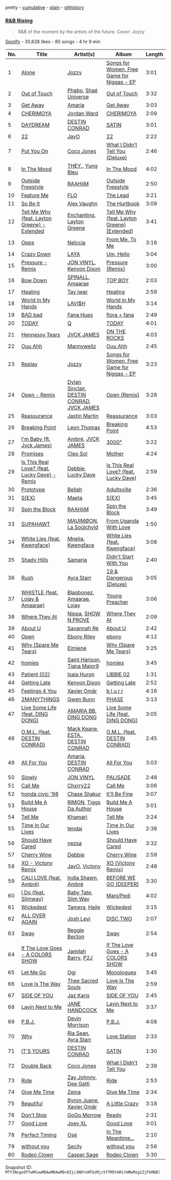 pretty - [cumulative](/playlists/cumulative/37i9dQZF1DWUbo613Z2iWO.md) - [plain](/playlists/plain/37i9dQZF1DWUbo613Z2iWO) - [githistory](https://github.githistory.xyz/mackorone/spotify-playlist-archive/blob/main/playlists/plain/37i9dQZF1DWUbo613Z2iWO)

### [R&B Rising](https://open.spotify.com/playlist/37i9dQZF1DWUbo613Z2iWO)

> R&B of the moment by the artists of the future\. Cover: Jozzy

[Spotify](https://open.spotify.com/user/spotify) - 30,628 likes - 80 songs - 4 hr 9 min

| No. | Title | Artist(s) | Album | Length |
|---|---|---|---|---|
| 1 | [Alone](https://open.spotify.com/track/0UqV4f9Uyp1EwM5jxXex36) | [Jozzy](https://open.spotify.com/artist/6Ja6zFB5d7XRihhfMo6KzY) | [Songs for Women, Free Game for Niggas \- EP](https://open.spotify.com/album/64iyjndrqCyY9dbldsSZx1) | 3:01 |
| 2 | [Out of Touch](https://open.spotify.com/track/10fdgkGHCbjVIbNBfTSmfx) | [Phabo](https://open.spotify.com/artist/5FdZDr2bMbEcnsEKRgO3rn), [Shaé Universe](https://open.spotify.com/artist/5gaElx30yTGGiOCVnml29N) | [Out of Touch](https://open.spotify.com/album/6vIwR0j1Ya3UJeuFTQPcdr) | 3:32 |
| 3 | [Get Away](https://open.spotify.com/track/1RaO7Jv7R2CmhKR9Ne7YBo) | [Amaria](https://open.spotify.com/artist/2clS9uX2uOrHHqkyDMkzA1) | [Get Away](https://open.spotify.com/album/2Sll2aUvBGz49Ig5bYbWuK) | 3:03 |
| 4 | [CHERIMOYA](https://open.spotify.com/track/2dldFaASbSWz8uzz9KY2al) | [Jordan Ward](https://open.spotify.com/artist/3DGlTwdM5Dim9XQipb3jMf) | [CHERIMOYA](https://open.spotify.com/album/4PrcKgbbS0rudXsXJqfyR5) | 2:09 |
| 5 | [DAYDREAM](https://open.spotify.com/track/2dsbZwFPMYhchakMgL72DD) | [DESTIN CONRAD](https://open.spotify.com/artist/4jwROPSUkTkohLCRiyjiZZ) | [SATIN](https://open.spotify.com/album/14DbuWegTlHKKUW1WfUdny) | 3:01 |
| 6 | [22](https://open.spotify.com/track/1QxTmNDHFmgaxgAolqqgAD) | [JayO](https://open.spotify.com/artist/1IMENE2OCzsrXuu62aW1mD) | [22](https://open.spotify.com/album/4fAL4TmJZ3gnmfgYyM5vLC) | 2:22 |
| 7 | [Put You On](https://open.spotify.com/track/7xCWoRmkwjW9UghbGCZHHI) | [Coco Jones](https://open.spotify.com/artist/4DHLoiIqFYYFjH09WduvFd) | [What I Didn’t Tell You \(Deluxe\)](https://open.spotify.com/album/0P7argSEQG9otkeG3welvZ) | 2:46 |
| 8 | [In The Mood](https://open.spotify.com/track/2omLNrDBhaCBqscV1yltOB) | [THEY.](https://open.spotify.com/artist/0pghUohLPptZWBasy2wmUx), [Yung Bleu](https://open.spotify.com/artist/3KNIG74xSTc3dj0TRy7pGX) | [In The Mood](https://open.spotify.com/album/47k4k9xp4avDKdMkPuvLQS) | 4:02 |
| 9 | [Outside Freestyle](https://open.spotify.com/track/4Yd30sxNlXmpsf5IYsoMhf) | [RAAHiiM](https://open.spotify.com/artist/5Bo5WRNdz8ZOSVA6nJs5M9) | [Outside Freestyle](https://open.spotify.com/album/2YCeNLDi7iPw8UVyDHBy0F) | 2:50 |
| 10 | [Feature Me](https://open.spotify.com/track/1CcorUngVSo7k2GX8GLB53) | [FLO](https://open.spotify.com/artist/0s4kXsjYeH0S1xRyVGN4NO) | [The Lead](https://open.spotify.com/album/04wFsn459A8leDKrydRK56) | 3:21 |
| 11 | [So Be It](https://open.spotify.com/track/4QzljsoizfscCExqa1CDWN) | [Alex Vaughn](https://open.spotify.com/artist/24S5IyzXICyGscL4vYshdq) | [The Hurtbook](https://open.spotify.com/album/3DgrGbWzykeORAYXR0SnUb) | 3:09 |
| 12 | [Tell Me Why \(feat\. Layton Greene\) \- Extended](https://open.spotify.com/track/61pYtSuqlyU61QUbU6qOXE) | [Enchanting](https://open.spotify.com/artist/26XGM4cZDcTgrXo1nis5HT), [Layton Greene](https://open.spotify.com/artist/02ZtVIjKL1PYLlMmP1sz0h) | [Tell Me Why \(feat\. Layton Greene\) \[Extended\]](https://open.spotify.com/album/6eEj6koEshLuQ7IpeTjeBp) | 3:41 |
| 13 | [Opps](https://open.spotify.com/track/2b2WMIC8YCeCAjxSi4IEPg) | [Nelccia](https://open.spotify.com/artist/0j6UADwVrUZ6SDdpl2uyfk) | [From Me, To Me](https://open.spotify.com/album/4IQMv39CumpjHwaqr9yvhI) | 3:16 |
| 14 | [Crazy Down](https://open.spotify.com/track/6Dp3TqrwcYRs3KChuVlPMx) | [LAYA](https://open.spotify.com/artist/7JNff2HS8nrk3x0VZ5pT2X) | [Um, Hello](https://open.spotify.com/album/6WtGNBLv5568Clwzd8u4vj) | 3:04 |
| 15 | [Pressure \- Remix](https://open.spotify.com/track/36TzL54XxuCR91U5wBSR6h) | [JON VINYL](https://open.spotify.com/artist/6PvScqSJuICxvoA3UDYPmu), [Kenyon Dixon](https://open.spotify.com/artist/5AzjednUL6MFJP0dBic3be) | [Pressure \(Remix\)](https://open.spotify.com/album/2UgNffRKMJwQUGQcNJ0smY) | 3:00 |
| 16 | [Bow Down](https://open.spotify.com/track/6PoD6ZYOAMkCJAbpAgpT1T) | [SPINALL](https://open.spotify.com/artist/2NtQA3PY9chI8l65ejZLTP), [Amaarae](https://open.spotify.com/artist/21UPYSRWFKwtqvSAnFnSvS) | [TOP BOY](https://open.spotify.com/album/7GmKqpAQbUw7Nr8SboaAPq) | 2:03 |
| 17 | [Healing](https://open.spotify.com/track/1RMMMuAV8WdmbQVIf5Eivv) | [Tay Iwar](https://open.spotify.com/artist/0iqznAW9pzZ7KOjx8aCMWo) | [Healing](https://open.spotify.com/album/3M5dZ8GosZndWwOdrRuhlG) | 2:59 |
| 18 | [World In My Hands](https://open.spotify.com/track/4c2HeCpHJ3VzN8RyEoULTW) | [LAVI$H](https://open.spotify.com/artist/5E4159ttrOB57XW0YdLT32) | [World In My Hands](https://open.spotify.com/album/4VbYBboyCVdKFJ0eh9ATfT) | 3:14 |
| 19 | [BAD bad](https://open.spotify.com/track/6jn1TPD9mS9HGPXRIad6ck) | [Fana Hues](https://open.spotify.com/artist/4yJHrytMK7mqtKsXVGaBNg) | [flora + fana](https://open.spotify.com/album/6IR4vr9w4hnRpFap54vOhg) | 2:49 |
| 20 | [TODAY](https://open.spotify.com/track/6osru1Fx1n50mRD8QWI9m1) | [Q](https://open.spotify.com/artist/22vqVhfPJab5kkU9txDGX3) | [TODAY](https://open.spotify.com/album/079j8ZmfUTiwYddwHmQxkt) | 4:01 |
| 21 | [Hennessy Tears](https://open.spotify.com/track/0cfaNTDBtXDavehtJ554z4) | [JVCK JAMES](https://open.spotify.com/artist/0hhGFNFQrdE34ZYR1CaBYN) | [ON THE ROCKS](https://open.spotify.com/album/0uGmnnclrvN2ucqgpgpdyz) | 4:03 |
| 22 | [Ouu Ahh](https://open.spotify.com/track/5ThHwyTTfpVADZ3lf8ul8j) | [Mannywellz](https://open.spotify.com/artist/3fP3g1UvspOUHoeT4QUoLL) | [Ouu Ahh](https://open.spotify.com/album/19QvRjusHmaXHs52bSbR4C) | 2:45 |
| 23 | [Replay](https://open.spotify.com/track/4nU9J4u7vgVzSu1oFGohGE) | [Jozzy](https://open.spotify.com/artist/6Ja6zFB5d7XRihhfMo6KzY) | [Songs for Women, Free Game for Niggas \- EP](https://open.spotify.com/album/64iyjndrqCyY9dbldsSZx1) | 3:23 |
| 24 | [Open \- Remix](https://open.spotify.com/track/7aXpFdZ8WIvpSmvu1AW5X7) | [Dylan Sinclair](https://open.spotify.com/artist/45RZn1pAEvQYqkRnvFaIJx), [DESTIN CONRAD](https://open.spotify.com/artist/4jwROPSUkTkohLCRiyjiZZ), [JVCK JAMES](https://open.spotify.com/artist/0hhGFNFQrdE34ZYR1CaBYN) | [Open \(Remix\)](https://open.spotify.com/album/4f9Dwoweev0tjSi4AmMq7C) | 3:28 |
| 25 | [Reassurance](https://open.spotify.com/track/0k9cWPjz8uI5iIAnHotHo8) | [Jastin Martin](https://open.spotify.com/artist/44JW18XzNr86kKNWJq8eg1) | [Reassurance](https://open.spotify.com/album/1jd1ze2YWeO2hUR0USOrVG) | 3:03 |
| 26 | [Breaking Point](https://open.spotify.com/track/2Eg5fW5yInLRGszS4s9eN6) | [Leon Thomas](https://open.spotify.com/artist/0nnBZ8FXWjG9wZgM2cpfeb) | [Breaking Point](https://open.spotify.com/album/4dyk9fUSB7SfSQE0CbyQI4) | 4:53 |
| 27 | [I'm Baby \(ft\. Jvck James\)](https://open.spotify.com/track/2rZQC2Hwy4sClylYHg2MXI) | [Ambré](https://open.spotify.com/artist/6gj3sMEZYP6IESIptoXnrP), [JVCK JAMES](https://open.spotify.com/artist/0hhGFNFQrdE34ZYR1CaBYN) | [3000°](https://open.spotify.com/album/2phJX6Yo2s6WB7jhLgg9EF) | 3:22 |
| 28 | [Promises](https://open.spotify.com/track/6aQ7nlAEOhhRnsHi6eY0zT) | [Cleo Sol](https://open.spotify.com/artist/3ETLPQkcEd7z4k3IbZmXMq) | [Mother](https://open.spotify.com/album/3cDl7l5FGQi93NgtqFR1gR) | 4:24 |
| 29 | [Is This Real Love? \(feat\. Lucky Daye\) \- Remix](https://open.spotify.com/track/2RNCC8Bn7umBNJKNbtDFgO) | [Debbie](https://open.spotify.com/artist/36qFUmqGdV8FYYhXIDhc17), [Lucky Daye](https://open.spotify.com/artist/5Vuvs6Py2JRU7WiFDVsI7J) | [Is This Real Love? \(feat\. Lucky Daye\)](https://open.spotify.com/album/7wEXjP2EIz3p3EmmCXg958) | 2:59 |
| 30 | [Prototype](https://open.spotify.com/track/7LdDWjCr7rSIHOfNktB3KW) | [Bellah](https://open.spotify.com/artist/6UZk0TOb0uZ1JWa3BW81FQ) | [Adultsville](https://open.spotify.com/album/15qwevfPInT5d4Y0X2I1o0) | 2:36 |
| 31 | [S\(EX\)](https://open.spotify.com/track/3UlUWPeAP2SBSKzgdKBcFd) | [Maeta](https://open.spotify.com/artist/2EwyKG76iX4Pp5HhAD6SKO) | [S\(EX\)](https://open.spotify.com/album/6QdrzKSQYYdgWBTzPkzE6b) | 3:45 |
| 32 | [Spin the Block](https://open.spotify.com/track/0IomPr5dBXw2sIkZKvZSSp) | [RAAHiiM](https://open.spotify.com/artist/5Bo5WRNdz8ZOSVA6nJs5M9) | [Spin the Block](https://open.spotify.com/album/2eco2tXEVHu9oaI1uwxCYC) | 3:49 |
| 33 | [SUPAHAWT](https://open.spotify.com/track/4ir8C4oqZRrLHlC6VQ3mTF) | [MAUIMØON](https://open.spotify.com/artist/6YrLXeCHt4gjrGx6cLCd4b), [La Soülchyld](https://open.spotify.com/artist/22kR1CajfNQ3ZmPcjKATyV) | [From Uganda With Love](https://open.spotify.com/album/11kGKF5IyOqwrg9Dpp7NzL) | 1:50 |
| 34 | [White Lies \(feat\. Kwengface\)](https://open.spotify.com/track/5sFnfo4RB4c9jMojpp6eH5) | [Mnelia](https://open.spotify.com/artist/4DDsQzXhKIC2F70cjMP7ec), [Kwengface](https://open.spotify.com/artist/5O1YiYFy3CEWD2lkOmoerV) | [White Lies \(feat\. Kwengface\)](https://open.spotify.com/album/5SP4C1eYeOVwLxqK2sxkW7) | 3:08 |
| 35 | [Shady Hills](https://open.spotify.com/track/7D77gQ7oEOUks2pHwGad7M) | [Samaria](https://open.spotify.com/artist/4FreKg40BVDMPRLGeubyku) | [Didn't Start With You](https://open.spotify.com/album/27RhvUoZNhFtggwX1pVSgr) | 2:40 |
| 36 | [Rush](https://open.spotify.com/track/1xs8bOvm3IzEYmcLJVOc34) | [Ayra Starr](https://open.spotify.com/artist/3ZpEKRjHaHANcpk10u6Ntq) | [19 & Dangerous \(Deluxe\)](https://open.spotify.com/album/16ppCNm1KGCgUS0g3iKqh8) | 3:05 |
| 37 | [WHISTLE \(feat\. Lojay & Amaarae\)](https://open.spotify.com/track/7KTyBUl3f402RdK4Af7RDB) | [Blaqbonez](https://open.spotify.com/artist/12kjvw4e3gLp6qVHO65n7W), [Amaarae](https://open.spotify.com/artist/21UPYSRWFKwtqvSAnFnSvS), [Lojay](https://open.spotify.com/artist/3ONGmday8YN8AkbsRk01iL) | [Young Preacher](https://open.spotify.com/album/5J4BbjFnBq9C31xsph3ld2) | 3:06 |
| 38 | [Where They At](https://open.spotify.com/track/2UVqSu3dddJBmQJhSw1KTT) | [Nippa](https://open.spotify.com/artist/4EnRRIOfqBmNcsTj4tReXq), [SHOW N PROVE](https://open.spotify.com/artist/0w2Ehjy06vmXNTs3e3NQIU) | [Where They At](https://open.spotify.com/album/2B3O15rAAYV2zLDrIm5ZpG) | 2:09 |
| 39 | [About U](https://open.spotify.com/track/4bBdFSu4WcfJhWl1EsreVj) | [Savannah Ré](https://open.spotify.com/artist/3qfqqDpGv4XNfa3G0EfP9s) | [About U](https://open.spotify.com/album/48lbAUdEwFZFKWY2y4BfvB) | 2:42 |
| 40 | [Open](https://open.spotify.com/track/0q0IPT6deJla3RNCGVk4VN) | [Ebony Riley](https://open.spotify.com/artist/44uizbRKRAdJglzWQKBReo) | [ebony](https://open.spotify.com/album/0nbXZAlsDndQrrnF5OVQiD) | 4:12 |
| 41 | [Why \(Spare Me Tears\)](https://open.spotify.com/track/6IGHR5Ei4cFvcxwg22PAKB) | [Elmiene](https://open.spotify.com/artist/2CLclpIC43fLzsYq6LQvlL) | [Why \(Spare Me Tears\)](https://open.spotify.com/album/2ZvAaqvOosY2dLtq35C8NM) | 3:25 |
| 42 | [homies](https://open.spotify.com/track/3ocupZmiN2ZqQjTVntVtLv) | [Saint Harison](https://open.spotify.com/artist/16AILHA3N2C3ngRuR2FdfH), [Tiana Major9](https://open.spotify.com/artist/1Naqgo0HMRoumRP0e2MXD9) | [homies](https://open.spotify.com/album/7by5M1CXms39FAGvXTlB9X) | 3:45 |
| 43 | [Patient \(02\)](https://open.spotify.com/track/77gaU2zZfncrzF9vxA8fEC) | [Isaia Huron](https://open.spotify.com/artist/1hJx89kEIcAmlZzUWat9w6) | [LIBBIE 02](https://open.spotify.com/album/4WLuz6h7LOGyRJybO2DiFD) | 1:31 |
| 44 | [Getting Late](https://open.spotify.com/track/4bYTTDFnNbakdU9NX8uMKj) | [Kenyon Dixon](https://open.spotify.com/artist/5AzjednUL6MFJP0dBic3be) | [Getting Late](https://open.spotify.com/album/3giodvWWNQIgilwpC9Fxfa) | 2:52 |
| 45 | [Feelings 4 You](https://open.spotify.com/track/5Nv3jw733bI3B5tL1v05nM) | [Xavier Omär](https://open.spotify.com/artist/3UjPnt2nRmw10N58bBeNOg) | [b l u r r](https://open.spotify.com/album/1lKab1olSSCNuFg3f2Jif0) | 4:16 |
| 46 | [2MANYTHINGS](https://open.spotify.com/track/2UJmIGvY7F7COPBtiwL4K9) | [Gwen Bunn](https://open.spotify.com/artist/6dPh96zLnVMZVHnr66WRjg) | [PHASE](https://open.spotify.com/album/5f7lK2rnGTaYR9glkOfauH) | 3:13 |
| 47 | [Live Some Life \(feat\. DING DONG\)](https://open.spotify.com/track/35MNHqBGewFxlJZtjHOxvj) | [AMARIA BB](https://open.spotify.com/artist/1AC6rw8sH8VGrzMzgFUDG5), [DING DONG](https://open.spotify.com/artist/351x2S7CduShTNvtzgkMl7) | [Live Some Life \(feat\. DING DONG\)](https://open.spotify.com/album/3SwPKWhYOkIGL3AF0CC6sY) | 3:05 |
| 48 | [O.M.L\. \(feat\. DESTIN CONRAD\)](https://open.spotify.com/track/6ntO3pnXicVNsAhW67BW0S) | [Mack Keane](https://open.spotify.com/artist/7fNI5DhplKeFCErRvzRCVO), [ESTA.](https://open.spotify.com/artist/4KZmpaIhanIo46eaQimtgO), [DESTIN CONRAD](https://open.spotify.com/artist/4jwROPSUkTkohLCRiyjiZZ) | [O.M.L\. \(feat\. DESTIN CONRAD\)](https://open.spotify.com/album/6nKwjfkh8zFW2JQo1FYjq0) | 2:45 |
| 49 | [All For You](https://open.spotify.com/track/7rPWZTM7nnaySX8a6Pmeg7) | [Amaria](https://open.spotify.com/artist/2clS9uX2uOrHHqkyDMkzA1), [DESTIN CONRAD](https://open.spotify.com/artist/4jwROPSUkTkohLCRiyjiZZ) | [All For You](https://open.spotify.com/album/37dpSVOfI1x0CIiDzlIc6i) | 3:03 |
| 50 | [Slowly](https://open.spotify.com/track/6ghBp3GVUIorWj6fMQSie6) | [JON VINYL](https://open.spotify.com/artist/6PvScqSJuICxvoA3UDYPmu) | [PALISADE](https://open.spotify.com/album/7u21OnTH4Ve4lOD1qwwe8r) | 2:48 |
| 51 | [Call Me](https://open.spotify.com/track/2zBTEnCCnHUn0MnxgqHWm3) | [Chxrry22](https://open.spotify.com/artist/0SVd0yQpJ6xcZ3vTKXUaro) | [Call Me](https://open.spotify.com/album/07tCJvbsdpc1p38iHxcHyb) | 3:06 |
| 52 | [honda civic '98](https://open.spotify.com/track/1ztPf79mbGpktO7TjB7tWW) | [Chase Shakur](https://open.spotify.com/artist/1gW1Q6W7d3a9dDXk1KlbG8) | [It'll Be Fine](https://open.spotify.com/album/4zM4CuOsWdfR60jW7w4jVr) | 3:07 |
| 53 | [Build Me A House](https://open.spotify.com/track/3Sb3Md9qVCRwu470IZ4XIp) | [RIMON](https://open.spotify.com/artist/4DtUsfaVQBhypuwYmobdSm), [Tiggs Da Author](https://open.spotify.com/artist/0S2dfczvN0sOxEw559snHT) | [Build Me A House](https://open.spotify.com/album/1NsNO9pDwGPVlOkqgzro17) | 3:01 |
| 54 | [Tell Me](https://open.spotify.com/track/627yvru8268y11clOwn3f4) | [Khamari](https://open.spotify.com/artist/6kmDosYCYjFQtywDq0DLPZ) | [Tell Me](https://open.spotify.com/album/6533zPPlpWV1bfbToZdD4c) | 3:24 |
| 55 | [Time In Our Lives](https://open.spotify.com/track/7Gbit25MiuKzmybIw1bDBr) | [tendai](https://open.spotify.com/artist/6yOCvxzh2MCMZKVZHDdLL7) | [Time In Our Lives](https://open.spotify.com/album/13iVhxOwGBTV46Wat0jZpK) | 2:38 |
| 56 | [Should Have Cared](https://open.spotify.com/track/0AfGuZU5zRTJVQ48xNseAR) | [nezsa](https://open.spotify.com/artist/5yIW4jgRpDB1ytNFHSq8XM) | [Should Have Cared](https://open.spotify.com/album/0ETiF2YCpnUMf0A9R8XPao) | 3:32 |
| 57 | [Cherry Wine](https://open.spotify.com/track/1yGfEpb5rYRSrdEsX3RCpX) | [Debbie](https://open.spotify.com/artist/36qFUmqGdV8FYYhXIDhc17) | [Cherry Wine](https://open.spotify.com/album/5xm6ly6zx7KN3JqtnJXY5T) | 2:59 |
| 58 | [XO \- Victony Remix](https://open.spotify.com/track/5eOw7snbGZJyFW4tH6qzn7) | [JayO](https://open.spotify.com/artist/1IMENE2OCzsrXuu62aW1mD), [Victony](https://open.spotify.com/artist/1E5hfn5BduN2nnoZCJmUVG) | [XO \(Victony Remix\)](https://open.spotify.com/album/4FhtdPni2JDWPMfs0oTeTr) | 2:48 |
| 59 | [CALI LOVE \(feat\. Ambré\)](https://open.spotify.com/track/697PUOx3HS3gRbe5nCRux3) | [India Shawn](https://open.spotify.com/artist/7g0SC4F149FUX5rKFuSpqL), [Ambré](https://open.spotify.com/artist/6gj3sMEZYP6IESIptoXnrP) | [BEFORE WE GO \(DEEPER\)](https://open.spotify.com/album/1jjRcl74wjmB132Sr5T9YT) | 3:30 |
| 60 | [I Do \(feat\. Slimwav\)](https://open.spotify.com/track/7fP5XHTX3hbR3g7TY8WtcW) | [Baby Tate](https://open.spotify.com/artist/3IJ21966TwNZI24MwZHMu4), [Slim Wav](https://open.spotify.com/artist/4POukeJmTgfsZ8h0oCLZoB) | [Mani/Pedi](https://open.spotify.com/album/1PggRLfABCLlNktVA64NDh) | 4:02 |
| 61 | [Wickedest](https://open.spotify.com/track/3XD2WOmair7ks4u65FTL4v) | [Tamera](https://open.spotify.com/artist/4S68J6bchvHhqHO1Kp8W9X), [Haile](https://open.spotify.com/artist/48Zl8yw6YhIsymNwvNMlnM) | [Wickedest](https://open.spotify.com/album/35lLMH1ugTDYOJHQYuQjM2) | 3:15 |
| 62 | [ALL OVER AGAIN](https://open.spotify.com/track/3LpbHOkTRZ0ls06L0xKdpH) | [Josh Levi](https://open.spotify.com/artist/6NvsNA4Ea62yJh7ePTS8gz) | [DISC TWO](https://open.spotify.com/album/4oLifZ7YzWlekv5sfcqmPp) | 2:07 |
| 63 | [Sway](https://open.spotify.com/track/5vjfKzxJpDGawFtTq8f4dj) | [Reggie Becton](https://open.spotify.com/artist/6tDysK3IF96GLkAcaSzXfC) | [Sway](https://open.spotify.com/album/7uxnk6j0snMV0K99bWfO4N) | 2:54 |
| 64 | [If The Love Goes \- A COLORS SHOW](https://open.spotify.com/track/6fcFACL3GGEynUlyvmbqRt) | [Jamilah Barry](https://open.spotify.com/artist/2XSaBoykurbHLXS5WwDewv), [P2J](https://open.spotify.com/artist/7owWHiQB5FQHFiBYXxbphY) | [If The Love Goes \- A COLORS SHOW](https://open.spotify.com/album/39QsjJesAI2ufMadu1NRzu) | 3:43 |
| 65 | [Let Me Go](https://open.spotify.com/track/5fbiUB75zbrp6EY44IalDK) | [Ogi](https://open.spotify.com/artist/60nDKjd690Luygtd3Fm0Cu) | [Monologues](https://open.spotify.com/album/6DCJRFuE8JFtrOdSKSweaE) | 3:45 |
| 66 | [Love Is The Way](https://open.spotify.com/track/4Z0aGS1P0KxyPlBpqHpJ0F) | [Thee Sacred Souls](https://open.spotify.com/artist/0oK5D6uPhGu4Jk2dbZfodU) | [Love Is The Way](https://open.spotify.com/album/1WiszSvpOFgvxk1d0pCFMw) | 2:59 |
| 67 | [SIDE OF YOU](https://open.spotify.com/track/1cHBuQf2xa55GghN4eBp1H) | [Jaz Karis](https://open.spotify.com/artist/4rDcfb3TEWyx0BKdzKG24I) | [SIDE OF YOU](https://open.spotify.com/album/4bl5UiLHsOJc2OIaO9ugmG) | 2:45 |
| 68 | [Layin Next to Me](https://open.spotify.com/track/11BHnIy9pbdihg8PeqiCgt) | [JANE HANDCOCK](https://open.spotify.com/artist/2wgW0CiQRwbWlkT6nM8suD) | [Layin Next to Me](https://open.spotify.com/album/1jhFza8pUS6acLiZXNYdJx) | 3:37 |
| 69 | [P.B.J.](https://open.spotify.com/track/1KEXxYtfNyK08g2Pc4gcSh) | [Devin Morrison](https://open.spotify.com/artist/4AgZVM5339ZoMyg38nYyYW) | [P.B.J.](https://open.spotify.com/album/1dysgGdZKKCvtqyk9k455I) | 4:08 |
| 70 | [Why](https://open.spotify.com/track/5RQqckPXO7WHwKN3I2tYla) | [Ria Sean](https://open.spotify.com/artist/41fhfR098MSw8CTCFcr1od), [Ayra Starr](https://open.spotify.com/artist/3ZpEKRjHaHANcpk10u6Ntq) | [Love Station](https://open.spotify.com/album/1fOg8C9IgkSOjJgLq7SGn9) | 2:33 |
| 71 | [IT'S YOURS](https://open.spotify.com/track/10wts7gW6XFI4k1BrDKsAc) | [DESTIN CONRAD](https://open.spotify.com/artist/4jwROPSUkTkohLCRiyjiZZ) | [SATIN](https://open.spotify.com/album/14DbuWegTlHKKUW1WfUdny) | 1:30 |
| 72 | [Double Back](https://open.spotify.com/track/14DK4oWkwJVvzWZxWAGgrd) | [Coco Jones](https://open.spotify.com/artist/4DHLoiIqFYYFjH09WduvFd) | [What I Didn't Tell You](https://open.spotify.com/album/6Jl8EWCTKSFUEDTTXhUEKz) | 2:39 |
| 73 | [Ride](https://open.spotify.com/track/4olvqOBWTo3avaGFdeJAic) | [Zay Johnny](https://open.spotify.com/artist/2KMXU26kdchtzGVDW3ahYJ), [Dee Gatti](https://open.spotify.com/artist/7w8xMJxmzaZeeHRV8eToLT) | [Ride](https://open.spotify.com/album/5JdNEDADKC0WVWCa0Gd3GC) | 2:53 |
| 74 | [Give Me Time](https://open.spotify.com/track/2Dc1QaoJm4RXo4QZXKGIK6) | [Zeina](https://open.spotify.com/artist/2saNOYtb2v8aXMmezcwAiI) | [Give Me Time](https://open.spotify.com/album/0ZRwY48ZOyL2xFE5lRWT3J) | 2:34 |
| 75 | [Beautiful](https://open.spotify.com/track/5tsPiNGuiztScsTjhqEubO) | [Byron Juane](https://open.spotify.com/artist/4UMCjCFEBDWVqw9tTrfxkb), [Xavier Omär](https://open.spotify.com/artist/3UjPnt2nRmw10N58bBeNOg) | [A Little Crazy](https://open.spotify.com/album/0LBh1y6QL1c3ChY53Y3mK0) | 3:18 |
| 76 | [Don't Stop](https://open.spotify.com/track/6stmHwlMLQbE8Z2N831ri6) | [GoGo Morrow](https://open.spotify.com/artist/5DdULwXLSGsEN2nMNoeaCO) | [Ready](https://open.spotify.com/album/4iqAFxy3MJKXwo1E0aYoQ7) | 2:31 |
| 77 | [Good Love](https://open.spotify.com/track/6DzraB0QNT0e3ZjcAMTf3t) | [Joey XL](https://open.spotify.com/artist/0OQOwTGju6MADakqECMNoV) | [Good Love](https://open.spotify.com/album/3Idj13qAmwJNOvF9QPLxUn) | 3:01 |
| 78 | [Perfect Timing](https://open.spotify.com/track/7GJq8XxZby3QLdubVkevYs) | [Osé](https://open.spotify.com/artist/31iLIUM0MeqrkbswnUpUaj) | [In The Meantime...](https://open.spotify.com/album/1qUcbrfGhJtaYOpZRna9eX) | 2:10 |
| 79 | [without you](https://open.spotify.com/track/25mOPkAn5kz8vqi6Oh6rLV) | [Secily](https://open.spotify.com/artist/32eZd7DKXr4eQTWqWRHGe2) | [without you](https://open.spotify.com/album/003wacHGqIo43x8Qsetg7z) | 2:56 |
| 80 | [Rodeo Clown](https://open.spotify.com/track/7MrklDIUaRUecz3RDCcjM5) | [Casper Sage](https://open.spotify.com/artist/1a1XGqoicVjPifnA1fBtLE) | [Rodeo Clown](https://open.spotify.com/album/53EOHuMzRCZOaN62bzwQ4i) | 3:30 |

Snapshot ID: `MTY3NzgxOTYwMCwwMDAwMDAwMDc0Zjc3NDYxNTUzMjc5YTM5YmRiYmMwMzg1ZjFkMDBl`
